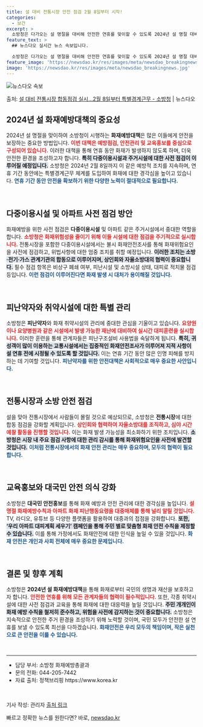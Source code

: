 ```yaml
---
title: 설 대비 전통시장 안전 점검 2월 8일부터 시작!
categories:
  - 보건
excerpt: >
  소방청은 다가오는 설 명절을 대비해 안전한 연휴를 맞이할 수 있도록 2024년 설 명절 대비 화재예방대책을 …
feature_text: >
  ## 뉴스다오 실시간 뉴스 속보입니다.

  소방청은 다가오는 설 명절을 대비해 안전한 연휴를 맞이할 수 있도록 2024년 설 명절 대비 화재예방대책을 …
feature_image: 'https://newsdao.kr/res/images/meta/newsdao_breakingnews.jpg'
image: 'https://newsdao.kr/res/images/meta/newsdao_breakingnews.jpg'
---
```


![뉴스다오 속보](https://newsdao.kr/res/images/meta/newsdao_breakingnews.jpg)

<p>출처: <a href="https://newsdao.kr/3050" rel="dofollow">설 대비 전통시장 합동점검 실시…2월 8일부터 특별경계근무 - 소방청</a> | 뉴스다오</p>

<h2 data-ke-size="size26">2024년 설 화재예방대책의 중요성</h2>

<p data-ke-size="size16">2024년 설 명절을 맞이하여 소방청이 시행하는 <b>화재예방대책</b>은 많은 이들에게 안전을 보장하는 중요한 방법입니다. <b><span style="color: #ee2323;">이번 대책은 예방점검, 안전관리 및 교육홍보를 중심으로 구성되어 있습니다.</span></b> 이러한 대책을 통해 연휴 동안 화재가 발생하지 않도록 하며, 더욱 안전한 환경을 조성하고자 합니다. <b><span style="background-color: #21538527;">특히 다중이용시설과 주거시설에 대한 사전 점검이 이루어질 예정입니다.</span></b> 소방청은 2024년 2월 8일까지 이 같은 예방적 조치를 지속하며, 연휴 기간 동안에는 특별경계근무 체계를 도입하여 화재에 대한 경각심을 높이고 있습니다. <b><span style="color: #1a5490;">연휴 기간 동안 안전을 확보하기 위한 다양한 노력이 절대적으로 필요합니다.</span></b></p>

<p data-ke-size="size16">&nbsp;</p>

<h2 data-ke-size="size26">다중이용시설 및 아파트 사전 점검 방안</h2>

<p data-ke-size="size16">화재예방을 위한 사전 점검은 <b>다중이용시설</b> 및 아파트 같은 주거시설에서 중대한 역할을 합니다. <b><span style="color: #ee2323;">소방청은 화재위험성을 줄이기 위해 이들 시설에 대한 점검을 주기적으로 실시합니다.</span></b> 전통시장을 포함한 다중이용시설에서는 불시 화재안전조사를 통해 화재위험요인을 사전에 점검하고, 위법사항에 대한 엄중 조치를 취할 예정입니다. <b><span style="background-color: #21538527;">이러한 조치는 소방·전기·가스 관계기관의 합동으로 이루어지며, 상인회와 자율소방대의 협력이 중요합니다.</span></b> 필수 점검 항목은 비상구 폐쇄 여부, 피난시설 및 소방시설 상태, 대피로 적치물 점검 등입니다. <b><span style="color: #1a5490;">이런 점검이 이루어진다면 화재 발생 시 대처가 용이해질 것입니다.</span></b></p>

<p data-ke-size="size16">&nbsp;</p>

<h2 data-ke-size="size26">피난약자와 취약시설에 대한 특별 관리</h2>

<p data-ke-size="size16">소방청은 <b>피난약자</b>와 화재 취약시설의 관리에 중대한 관심을 기울이고 있습니다. <b><span style="color: #ee2323;">요양원이나 요양병원과 같은 시설에서 발생 가능한 재난에 대비하여 실시간 대피훈련을 실시합니다.</span></b> 이러한 훈련을 통해 관계자들은 피난구조설비 사용법을 숙달하게 됩니다. <b><span style="background-color: #21538527;">특히, 귀성객이 많이 이용하는 교통시설에서는 집중적인 화재안전조사가 이루어져 지적 사항이 설 연휴 전에 시정될 수 있도록 할 것입니다.</span></b> 이는 연휴 기간 동안 많은 인명 피해를 방지하는 데 기여할 것입니다. <b><span style="color: #1a5490;">피난약자를 위한 안전대책은 사회적으로 매우 중요한 사안입니다.</span></b></p>

<p data-ke-size="size16">&nbsp;</p>

<h2 data-ke-size="size26">전통시장과 소방 안전 점검</h2>

<p data-ke-size="size16">설을 맞아 전통시장에서 사람들이 몰릴 것으로 예상되므로, 소방청은 <b>전통시장</b>에 대한 합동 점검을 강화할 계획입니다. <b><span style="color: #ee2323;">상인회와 협력하여 자율소방대를 조직하고, 심야 시간 예찰 활동을 진행할 것입니다.</span></b> 이는 화재 발생 가능성을 최소화하기 위한 조치입니다. <b><span style="background-color: #21538527;">소방청은 시장 내 주요 점검 사항에 대한 관리 감시를 통해 화재위험요인을 사전에 발견할 것입니다.</span></b> <b><span style="color: #1a5490;">이처럼 전통시장에서의 화재 안전 관리는 매우 중요하며, 모두의 협력이 필요합니다.</span></b></p>

<p data-ke-size="size16">&nbsp;</p>

<h2 data-ke-size="size26">교육홍보와 대국민 안전 의식 강화</h2>

<p data-ke-size="size16">소방청은 <b>대국민 안전홍보</b>를 통해 화재 예방과 안전 관리에 대한 경각심을 높입니다. <b><span style="color: #ee2323;">설 명절 화재예방수칙과 아파트 화재 피난행동요령을 대중매체를 통해 널리 알릴 것입니다.</span></b> TV, 라디오, 유튜브 등 다양한 플랫폼을 활용하여 대중과의 접점을 강화합니다. <b><span style="background-color: #21538527;">또한, ‘우리 아파트 대피계획 세우기’ 캠페인을 통해 주민 별로 맞춤형 화재 안전 수칙을 제정할 수 있습니다.</span></b> 이를 통해 가정에서도 화재안전에 대한 인식을 높일 수 있을 것입니다. <b><span style="color: #1a5490;">화재 안전은 개인과 사회 전체에 매우 중요한 문제입니다.</span></b></p>

<p data-ke-size="size16">&nbsp;</p>

<h2 data-ke-size="size26">결론 및 향후 계획</h2>

<p data-ke-size="size16">소방청은 <b>2024년 설 화재예방대책</b>을 통해 화재로부터 국민의 생명과 재산을 보호하고자 합니다. <b><span style="color: #ee2323;">안전한 연휴를 위해 모든 관계자들의 협력이 필수적입니다.</span></b> 또한, 각종 취약시설에 대한 사전 점검과 교육을 통해 화재에 대한 대응력을 높일 것입니다. <b><span style="background-color: #21538527;">주민 개개인이 화재 예방 수칙을 철저히 준수하고, 위험을 사전에 감지하는 것이 중요합니다.</span></b> 소방청은 지속적으로 안전한 주거 환경을 조성하기 위해 노력할 것이며, 국민 모두가 안전한 설 연휴를 보낼 수 있도록 최선을 다하겠습니다. <b><span style="color: #1a5490;">화재안전은 우리 모두의 책임이며, 작은 실천으로 큰 안전을 이룰 수 있습니다.</span></b></p>

<p data-ke-size="size16">&nbsp;</p>

<hr />

<ul>
  <li>담당 부서: 소방청 화재예방총괄과</li>
  <li>문의 전화: 044-205-7442</li>
  <li>자료 출처: 정책브리핑 https://www.korea.kr</li>
</ul>

<p data-ke-size="size16">&nbsp;</p>

<p data-ke-size="size16">기사 작성: 관리자 <a href="https://newsdao.kr/3050" target="_blank">출처 링크</a></p> 

빠르고 정확한 뉴스를 원한다면? 바로, <a href="https://newsdao.kr" rel="dofollow">newsdao.kr</a>


